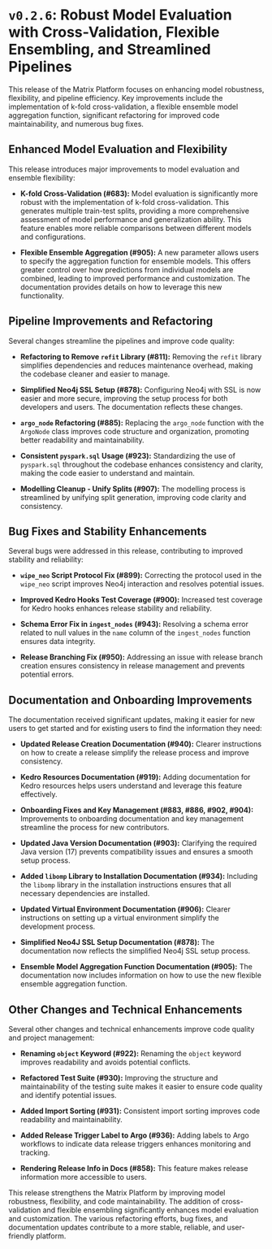 # `v0.2.6`: Robust Model Evaluation with Cross-Validation, Flexible Ensembling, and Streamlined Pipelines

This release of the Matrix Platform focuses on enhancing model robustness, flexibility, and pipeline efficiency.  Key improvements include the implementation of k-fold cross-validation, a flexible ensemble model aggregation function, significant refactoring for improved code maintainability, and numerous bug fixes.

<!-- more -->

## Enhanced Model Evaluation and Flexibility

This release introduces major improvements to model evaluation and ensemble flexibility:

* **K-fold Cross-Validation (#683):**  Model evaluation is significantly more robust with the implementation of k-fold cross-validation. This generates multiple train-test splits, providing a more comprehensive assessment of model performance and generalization ability.  This feature enables more reliable comparisons between different models and configurations.

* **Flexible Ensemble Aggregation (#905):** A new parameter allows users to specify the aggregation function for ensemble models. This offers greater control over how predictions from individual models are combined, leading to improved performance and customization. The documentation provides details on how to leverage this new functionality.

## Pipeline Improvements and Refactoring

Several changes streamline the pipelines and improve code quality:

* **Refactoring to Remove `refit` Library (#811):** Removing the `refit` library simplifies dependencies and reduces maintenance overhead, making the codebase cleaner and easier to manage.

* **Simplified Neo4j SSL Setup (#878):**  Configuring Neo4j with SSL is now easier and more secure, improving the setup process for both developers and users. The documentation reflects these changes.

* **`argo_node` Refactoring (#885):**  Replacing the `argo_node` function with the `ArgoNode` class improves code structure and organization, promoting better readability and maintainability.

* **Consistent `pyspark.sql` Usage (#923):**  Standardizing the use of `pyspark.sql` throughout the codebase enhances consistency and clarity, making the code easier to understand and maintain.

* **Modelling Cleanup - Unify Splits (#907):**  The modelling process is streamlined by unifying split generation, improving code clarity and consistency.

## Bug Fixes and Stability Enhancements

Several bugs were addressed in this release, contributing to improved stability and reliability:

* **`wipe_neo` Script Protocol Fix (#899):**  Correcting the protocol used in the `wipe_neo` script improves Neo4j interaction and resolves potential issues.

* **Improved Kedro Hooks Test Coverage (#900):**  Increased test coverage for Kedro hooks enhances release stability and reliability.

* **Schema Error Fix in `ingest_nodes` (#943):**  Resolving a schema error related to null values in the `name` column of the `ingest_nodes` function ensures data integrity.

* **Release Branching Fix (#950):** Addressing an issue with release branch creation ensures consistency in release management and prevents potential errors.

## Documentation and Onboarding Improvements

The documentation received significant updates, making it easier for new users to get started and for existing users to find the information they need:

* **Updated Release Creation Documentation (#940):**  Clearer instructions on how to create a release simplify the release process and improve consistency.

* **Kedro Resources Documentation (#919):**  Adding documentation for Kedro resources helps users understand and leverage this feature effectively.

* **Onboarding Fixes and Key Management (#883, #886, #902, #904):**  Improvements to onboarding documentation and key management streamline the process for new contributors.

* **Updated Java Version Documentation (#903):**  Clarifying the required Java version (17) prevents compatibility issues and ensures a smooth setup process.

* **Added `libomp` Library to Installation Documentation (#934):**  Including the `libomp` library in the installation instructions ensures that all necessary dependencies are installed.

* **Updated Virtual Environment Documentation (#906):**  Clearer instructions on setting up a virtual environment simplify the development process.

* **Simplified Neo4J SSL Setup Documentation (#878):**  The documentation now reflects the simplified Neo4j SSL setup process.

* **Ensemble Model Aggregation Function Documentation (#905):**  The documentation now includes information on how to use the new flexible ensemble aggregation function.

## Other Changes and Technical Enhancements

Several other changes and technical enhancements improve code quality and project management:

* **Renaming `object` Keyword (#922):**  Renaming the `object` keyword improves readability and avoids potential conflicts.

* **Refactored Test Suite (#930):**  Improving the structure and maintainability of the testing suite makes it easier to ensure code quality and identify potential issues.

* **Added Import Sorting (#931):**  Consistent import sorting improves code readability and maintainability.

* **Added Release Trigger Label to Argo (#936):**  Adding labels to Argo workflows to indicate data release triggers enhances monitoring and tracking.

* **Rendering Release Info in Docs (#858):**  This feature makes release information more accessible to users.


This release strengthens the Matrix Platform by improving model robustness, flexibility, and code maintainability.  The addition of cross-validation and flexible ensembling significantly enhances model evaluation and customization. The various refactoring efforts, bug fixes, and documentation updates contribute to a more stable, reliable, and user-friendly platform.
